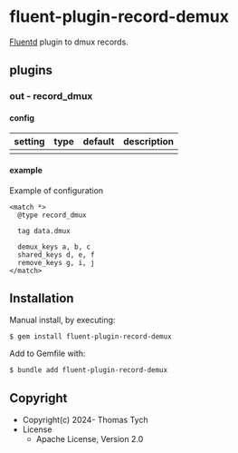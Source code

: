 # fluent-plugin-record-demux

[Fluentd](https://fluentd.org/) plugin to dmux records.

## plugins

### out - record_dmux

#### config

| setting | type | default | description |
|---------|------|---------|-------------|
|         |      |         |             |

#### example

Example of configuration

``` text
<match *>
  @type record_dmux

  tag data.dmux

  demux_keys a, b, c
  shared_keys d, e, f
  remove_keys g, i, j
</match>
```


## Installation

Manual install, by executing:

    $ gem install fluent-plugin-record-demux

Add to Gemfile with:

    $ bundle add fluent-plugin-record-demux


## Copyright

* Copyright(c) 2024- Thomas Tych
* License
  * Apache License, Version 2.0
